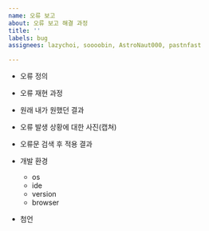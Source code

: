 ```yaml
---
name: 오류 보고
about: 오류 보고 해결 과정
title: ''
labels: bug
assignees: lazychoi, soooobin, AstroNaut000, pastnfast

---
```


- 오류 정의

- 오류 재현 과정

- 원래 내가 원했던 결과

- 오류 발생 상황에 대한 사진(캡쳐)

- 오류문 검색 후 적용 결과

- 개발 환경
    - os
    - ide
    - version
    - browser

- 첨언
